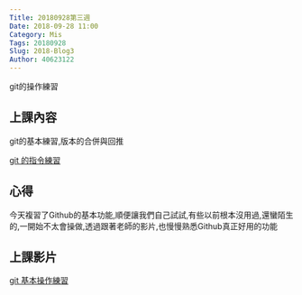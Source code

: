 ```yaml
---
Title: 20180928第三週
Date: 2018-09-28 11:00
Category: Mis
Tags: 20180928
Slug: 2018-Blog3
Author: 40623122
---
```


git的操作練習

<!-- PELICAN_END_SUMMARY -->

上課內容
----
git的基本練習,版本的合併與回推

[git 的指令練習](https://github.com/mdecourse/cp2018/issues/10)

心得
----
今天複習了Github的基本功能,順便讓我們自己試試,有些以前根本沒用過,還蠻陌生的,一開始不太會操做,透過跟著老師的影片,也慢慢熟悉Github真正好用的功能

上課影片
----
[git 基本操作練習](https://www.youtube.com/watch?v=158Ir6Mni60)


